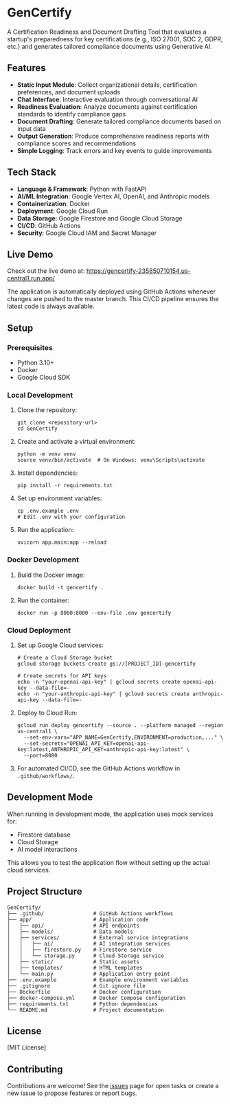 # GenCertify

A Certification Readiness and Document Drafting Tool that evaluates a startup's preparedness for key certifications (e.g., ISO 27001, SOC 2, GDPR, etc.) and generates tailored compliance documents using Generative AI.

## Features

- **Static Input Module**: Collect organizational details, certification preferences, and document uploads
- **Chat Interface**: Interactive evaluation through conversational AI
- **Readiness Evaluation**: Analyze documents against certification standards to identify compliance gaps
- **Document Drafting**: Generate tailored compliance documents based on input data
- **Output Generation**: Produce comprehensive readiness reports with compliance scores and recommendations
- **Simple Logging**: Track errors and key events to guide improvements

## Tech Stack

- **Language & Framework**: Python with FastAPI
- **AI/ML Integration**: Google Vertex AI, OpenAI, and Anthropic models
- **Containerization**: Docker
- **Deployment**: Google Cloud Run
- **Data Storage**: Google Firestore and Google Cloud Storage
- **CI/CD**: GitHub Actions
- **Security**: Google Cloud IAM and Secret Manager

## Live Demo

Check out the live demo at: https://gencertify-235850710154.us-central1.run.app/

The application is automatically deployed using GitHub Actions whenever changes are pushed to the master branch. This CI/CD pipeline ensures the latest code is always available.

## Setup

### Prerequisites

- Python 3.10+
- Docker
- Google Cloud SDK

### Local Development

1. Clone the repository:
   ```
   git clone <repository-url>
   cd GenCertify
   ```

2. Create and activate a virtual environment:
   ```
   python -m venv venv
   source venv/bin/activate  # On Windows: venv\Scripts\activate
   ```

3. Install dependencies:
   ```
   pip install -r requirements.txt
   ```

4. Set up environment variables:
   ```
   cp .env.example .env
   # Edit .env with your configuration
   ```

5. Run the application:
   ```
   uvicorn app.main:app --reload
   ```

### Docker Development

1. Build the Docker image:
   ```
   docker build -t gencertify .
   ```

2. Run the container:
   ```
   docker run -p 8000:8000 --env-file .env gencertify
   ```

### Cloud Deployment

1. Set up Google Cloud services:
   ```
   # Create a Cloud Storage bucket
   gcloud storage buckets create gs://[PROJECT_ID]-gencertify

   # Create secrets for API keys
   echo -n "your-openai-api-key" | gcloud secrets create openai-api-key --data-file=-
   echo -n "your-anthropic-api-key" | gcloud secrets create anthropic-api-key --data-file=-
   ```

2. Deploy to Cloud Run:
   ```
   gcloud run deploy gencertify --source . --platform managed --region us-central1 \
     --set-env-vars="APP_NAME=GenCertify,ENVIRONMENT=production,..." \
     --set-secrets="OPENAI_API_KEY=openai-api-key:latest,ANTHROPIC_API_KEY=anthropic-api-key:latest" \
     --port=8080
   ```

3. For automated CI/CD, see the GitHub Actions workflow in `.github/workflows/`.

## Development Mode

When running in development mode, the application uses mock services for:
- Firestore database
- Cloud Storage
- AI model interactions

This allows you to test the application flow without setting up the actual cloud services.

## Project Structure

```
GenCertify/
├── .github/                # GitHub Actions workflows
├── app/                    # Application code
│   ├── api/                # API endpoints
│   ├── models/             # Data models
│   ├── services/           # External service integrations
│   │   ├── ai/             # AI integration services
│   │   ├── firestore.py    # Firestore service
│   │   └── storage.py      # Cloud Storage service
│   ├── static/             # Static assets
│   ├── templates/          # HTML templates
│   └── main.py             # Application entry point
├── .env.example            # Example environment variables
├── .gitignore              # Git ignore file
├── Dockerfile              # Docker configuration
├── docker-compose.yml      # Docker Compose configuration
├── requirements.txt        # Python dependencies
└── README.md               # Project documentation
```

## License

[MIT License]

## Contributing

Contributions are welcome! See the [issues](../../issues) page for open tasks or create a new issue to propose features or report bugs. 